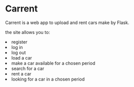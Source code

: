 # Carrent

Carrent is a web app to upload and rent cars make by Flask.

the site allows you to:
<li>register
<li>log in
<li>log out
<li>load a car 
<li>make a car available for a chosen period
<li>search for a car
<li>rent a car
<li>looking for a car in a chosen period
